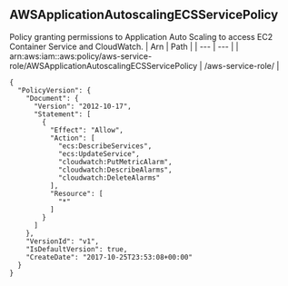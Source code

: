 
## AWSApplicationAutoscalingECSServicePolicy
Policy granting permissions to Application Auto Scaling to access EC2 Container Service and CloudWatch.
| Arn | Path |
| --- | --- |
| arn:aws:iam::aws:policy/aws-service-role/AWSApplicationAutoscalingECSServicePolicy | /aws-service-role/ |
```
{
  "PolicyVersion": {
    "Document": {
      "Version": "2012-10-17",
      "Statement": [
        {
          "Effect": "Allow",
          "Action": [
            "ecs:DescribeServices",
            "ecs:UpdateService",
            "cloudwatch:PutMetricAlarm",
            "cloudwatch:DescribeAlarms",
            "cloudwatch:DeleteAlarms"
          ],
          "Resource": [
            "*"
          ]
        }
      ]
    },
    "VersionId": "v1",
    "IsDefaultVersion": true,
    "CreateDate": "2017-10-25T23:53:08+00:00"
  }
}
```
